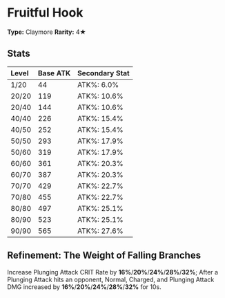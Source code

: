 # Fruitful Hook

**Type:** Claymore
**Rarity:** 4★

## Stats

| Level | Base ATK | Secondary Stat |
| :--- | :--- | :--- |
| 1/20 | 44 | ATK%: 6.0% |
| 20/20 | 119 | ATK%: 10.6% |
| 20/40 | 144 | ATK%: 10.6% |
| 40/40 | 226 | ATK%: 15.4% |
| 40/50 | 252 | ATK%: 15.4% |
| 50/50 | 293 | ATK%: 17.9% |
| 50/60 | 319 | ATK%: 17.9% |
| 60/60 | 361 | ATK%: 20.3% |
| 60/70 | 387 | ATK%: 20.3% |
| 70/70 | 429 | ATK%: 22.7% |
| 70/80 | 455 | ATK%: 22.7% |
| 80/80 | 497 | ATK%: 25.1% |
| 80/90 | 523 | ATK%: 25.1% |
| 90/90 | 565 | ATK%: 27.6% |

## Refinement: The Weight of Falling Branches

Increase Plunging Attack CRIT Rate by **16%**/**20%**/**24%**/**28%**/**32%**; After a Plunging Attack hits an opponent, Normal, Charged, and Plunging Attack DMG increased by **16%**/**20%**/**24%**/**28%**/**32%** for 10s.

